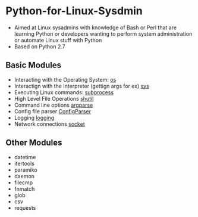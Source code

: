# Python-for-Linux-Sysdmin

- Aimed at Linux sysadmins with knowledge of Bash or Perl that are learning Python or developers wanting to perform system administration or automate Linux stuff with Python
- Based on Python 2.7

## Basic Modules

- Interacting with the Operating System: [os](https://docs.python.org/2/library/os.html)
- Interactign with the Interpreter (gettign args for ex) [sys](https://docs.python.org/2/library/sys.html)
- Executing Linux commands: [subprocess](https://docs.python.org/2/library/subprocess.html)
- High Level File Operations [shutil](https://docs.python.org/2/library/shutil.html)
- Command line options [argparse](https://docs.python.org/2/library/argparse.html)
- Config file parser [ConfigParser](https://docs.python.org/2/library/configparser.html)
- Logging [logging](https://docs.python.org/2/library/logging.html)
- Network connections [socket](https://docs.python.org/2/library/socket.html)

## Other Modules

- datetime
- itertools
- paramiko
- daemon
- filecmp
- fnmatch
- glob
- csv
- requests
